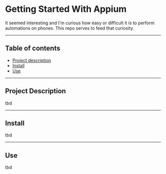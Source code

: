 # Getting Started With Appium
It seemed interesting and I'm curious how easy or difficult it is to perform automations on phones. This repo serves to feed that curiosity.
___

## Table of contents
- [Project description](#project-description)
- [Install](#install)
- [Use](#use)
___

## Project Description
tbd

___

## Install
tbd
___

## Use
tbd

